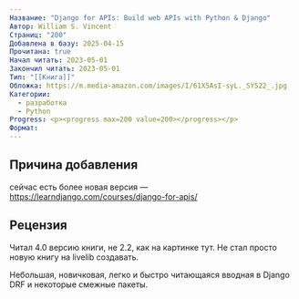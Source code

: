 ```yaml
---
Название: "Django for APIs: Build web APIs with Python & Django"
Автор: William S. Vincent
Страниц: "200"
Добавлена в базу: 2025-04-15
Прочитана: true
Начал читать: 2023-05-01
Закончил читать: 2023-05-01
Тип: "[[Книга]]"
Обложка: https://m.media-amazon.com/images/I/61X5AsI-syL._SY522_.jpg
Категории:
  - разработка
  - Python
Progress: <p><progress max=200 value=200></progress></p>
Формат:
---
```

## Причина добавления

сейчас есть более новая версия — https://learndjango.com/courses/django-for-apis/

## Рецензия

Читал 4.0 версию книги, не 2.2, как на картинке тут. Не стал просто новую книгу на livelib создавать.  
  
Небольшая, новичковая, легко и быстро читающаяся вводная в Django DRF и некоторые смежные пакеты.